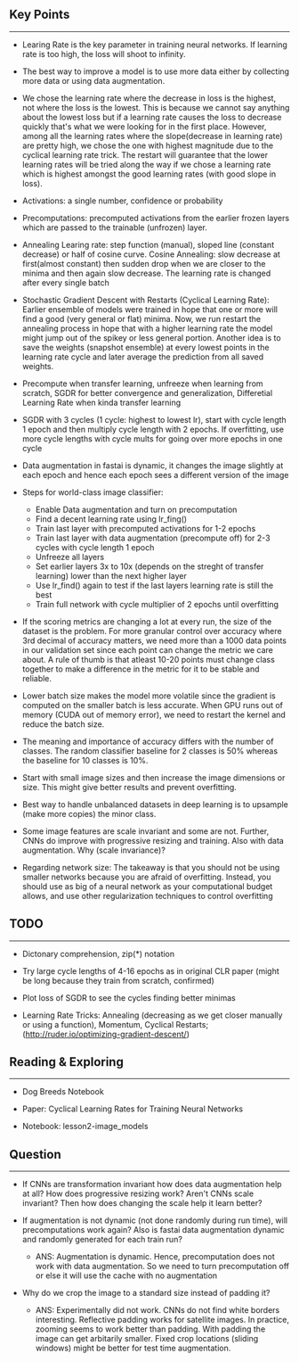 ## Key Points
---

- Learing Rate is the key parameter in training neural networks. If learning rate is too high, the loss will shoot to infinity.

- The best way to improve a model is to use more data either by collecting more data or using data augmentation.

- We chose the learning rate where the decrease in loss is the highest, not where the loss is the lowest. This is because we cannot say anything about the lowest loss but if a learning rate causes the loss to decrease quickly that's what we were looking for in the first place. However, among all the learning rates where the slope(decrease in learning rate) are pretty high, we chose the one with highest magnitude due to the cyclical learning rate trick. The restart will guarantee that the lower learning rates will be tried along the way if we chose a learning rate which is highest amongst the good learning rates (with good slope in loss).   

- Activations: a single number, confidence or probability

- Precomputations: precomputed activations from the earlier frozen layers which are passed to the trainable (unfrozen) layer.

- Annealing Learing rate: step function (manual), sloped line (constant decrease) or half of cosine curve. Cosine Annealing: slow decrease at first(almost constant) then sudden drop when we are closer to the minima and then again slow decrease. The learning rate is changed after every single batch

- Stochastic Gradient Descent with Restarts (Cyclical Learning Rate): Earlier ensemble of models were trained in hope that one or more will find a good (very general or flat) minima. Now, we run restart the annealing process in hope that with a higher learning rate the model might jump out of the spikey or less general portion. Another idea is to save the weights (snapshot ensemble) at every lowest points in the learning rate cycle and later average the prediction from all saved weights.

- Precompute when transfer learning, unfreeze when learning from scratch, SGDR for better convergence and generalization, Differetial Learning Rate when kinda transfer learning

- SGDR with 3 cycles (1 cycle: highest to lowest lr), start with cycle length 1 epoch and then multiply cycle length with 2 epochs. If overfitting, use more cycle lengths with cycle mults for going over more epochs in one cycle

- Data augmentation in fastai is dynamic, it changes the image slightly at each epoch and hence each epoch sees a different version of the image

- Steps for world-class image classifier:
	- Enable Data augmentation and turn on precomputation
	- Find a decent learning rate using lr_fing()
	- Train last layer with precomputed activations for 1-2 epochs	
	- Train last layer with data augmentation (precompute off) for 2-3 cycles with cycle length 1 epoch
	- Unfreeze all layers
	- Set earlier layers 3x to 10x (depends on the streght of transfer learning) lower than the next higher layer
	- Use lr_find() again to test if the last layers learning rate is still the best
	- Train full network with cycle multiplier of 2 epochs until overfitting

- If the scoring metrics are changing a lot at every run, the size of the dataset is the problem. For more granular control over accuracy where 3rd decimal of accuracy matters, we need more than a 1000 data points in our validation set since each point can change the metric we care about. A rule of thumb is that atleast 10-20 points must change class together to make a difference in the metric for it to be stable and reliable.

- Lower batch size makes the model more volatile since the gradient is computed on the smaller batch is less accurate. When GPU runs out of memory (CUDA out of memory error), we need to restart the kernel and reduce the batch size.

- The meaning and importance of accuracy differs with the number of classes. The random classifier baseline for 2 classes is 50% whereas the baseline for 10 classes is 10%.

- Start with small image sizes and then increase the image dimensions or size. This might give better results and prevent overfitting.

- Best way to handle unbalanced datasets in deep learning is to upsample (make more copies) the minor class.

* Some image features are scale invariant and some are not. Further, CNNs do improve with progressive resizing and training. Also with data augmentation. Why (scale invariance)?

* Regarding network size:
	The takeaway is that you should not be using smaller networks because you are afraid of overfitting. Instead, you should use as big of a neural network as your computational budget allows, and use other regularization techniques to control overfitting

## TODO
---

* Dictonary comprehension, zip(\*) notation

- Try large cycle lengths of 4-16 epochs as in original CLR paper (might be long because they train from scratch, confirmed)

- Plot loss of SGDR to see the cycles finding better minimas

- Learning Rate Tricks: Annealing (decreasing as we get closer manually or using a function), Momentum, Cyclical Restarts; (http://ruder.io/optimizing-gradient-descent/) 


## Reading & Exploring
---

* Dog Breeds Notebook

- Paper: Cyclical Learning Rates for Training Neural Networks

- Notebook: lesson2-image_models



## Question
---
* If CNNs are transformation invariant how does data augmentation help at all? How does progressive resizing work? Aren't CNNs scale invariant? Then how does changing the scale help it learn better?

* If augmentation is not dynamic (not done randomly during run time), will precomputations work again? Also is fastai data augmentation dynamic and randomly generated for each train run?
	* ANS: Augmentation is dynamic. Hence, precomputation does not work with data augmentation. So we need to turn precomputation off or else it will use the cache with no augmentation

* Why do we crop the image to a standard size instead of padding it?
	* ANS: Experimentally did not work. CNNs do not find white borders interesting. Reflective padding works for satellite images. In practice, zooming seems to work better than padding. With padding the image can get arbitarily smaller. Fixed crop locations (sliding windows) might be better for test time augmentation.